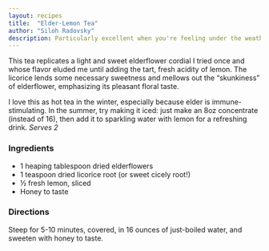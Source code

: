 ```yaml
---
layout: recipes
title:  "Elder-Lemon Tea"
author: "Siloh Radovsky"
description: Particularly excellent when you're feeling under the weather.
---
```

This tea replicates a light and sweet elderflower cordial I tried once and whose flavor eluded me until adding the tart, fresh acidity of lemon. The licorice lends some necessary sweetness and mellows out the “skunkiness” of elderflower, emphasizing its pleasant floral taste. 

I love this as hot tea in the winter, especially because elder is immune-stimulating. In the summer, try making it iced: just make an 8oz concentrate (instead of 16), then add it to sparkling water with lemon for a refreshing drink. _Serves 2_

### Ingredients
- 1 heaping tablespoon dried elderflowers
- 1 teaspoon dried licorice root (or sweet cicely root!)
- ½ fresh lemon, sliced
- Honey to taste

### Directions
Steep for 5-10 minutes, covered, in 16 ounces of just-boiled water, and sweeten with honey to taste. 


